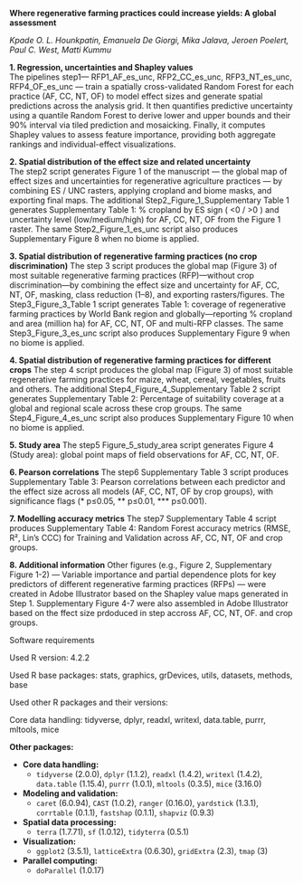 **Where regenerative farming practices could increase yields: A global assessment**

*Kpade O. L. Hounkpatin, Emanuela De Giorgi, Mika Jalava, Jeroen Poelert, Paul C. West, Matti Kummu*

**1. Regression, uncertainties and Shapley values**  
The pipelines step1— RFP1_AF_es_unc, RFP2_CC_es_unc, RFP3_NT_es_unc, RFP4_OF_es_unc — train a spatially cross-validated Random Forest for each practice (AF, CC, NT, OF) to model effect sizes and generate spatial predictions across the analysis grid. It then quantifies predictive uncertainty using a quantile Random Forest to derive lower and upper bounds and their 90% interval via tiled prediction and mosaicking. Finally, it computes Shapley values to assess feature importance, providing both aggregate rankings and individual-effect visualizations.

 **2. Spatial distribution of the effect size and related uncertainty**  
The step2 script generates Figure 1 of the manuscript — the global map of effect sizes and uncertainties for regenerative agriculture practices — by combining ES / UNC rasters, applying cropland and biome masks, and exporting final maps. The additional Step2_Figure_1_Supplementary Table 1 generates Supplementary Table 1: % cropland by ES sign ( <0 / >0 ) and uncertainty level (low/medium/high) for AF, CC, NT, OF from the Figure 1 raster. The same Step2_Figure_1_es_unc script also produces Supplementary Figure 8 when no biome is applied. 
   
 **3. Spatial distribution of regenerative farming practices (no crop discrimination)**
The step 3 script produces the global map (Figure 3) of most suitable regenerative farming practices (RFP)—without crop discrimination—by combining the effect size and uncertainty for AF, CC, NT, OF, masking, class reduction (1–8), and exporting rasters/figures. The Step3_Figure_3_Table 1 script generates Table 1: coverage of regenerative farming practices by World Bank region and globally—reporting % cropland and area (million ha) for AF, CC, NT, OF and multi-RFP classes. The same Step3_Figure_3_es_unc script also produces Supplementary Figure 9 when no biome is applied. 

 **4. Spatial distribution of regenerative farming practices for different crops**
The step 4 script produces the global map (Figure 3) of most suitable regenerative farming practices for maize, wheat, cereal, vegetables, fruits and others. The additional Step4_Figure_4_Supplementary Table 2 script generates Supplementary Table 2: Percentage of suitability coverage at a global and regional scale across these crop groups. The same Step4_Figure_4_es_unc script also produces Supplementary Figure 10 when no biome is applied. 

 **5. Study area**
 The step5 Figure_5_study_area script generates Figure 4 (Study area): global point maps of field observations for AF, CC, NT, OF.

  **6. Pearson correlations**
 The step6 Supplementary Table 3 script produces Supplementary Table 3: Pearson correlations between each predictor and the effect size across all models (AF, CC, NT, OF by crop groups), with significance flags (* p≤0.05, ** p≤0.01, *** p≤0.001).

 **7. Modelling accuracy metrics**
 The step7 Supplementary Table 4 script produces Supplementary Table 4: Random Forest accuracy metrics (RMSE, R², Lin’s CCC) for Training and Validation across AF, CC, NT, OF and crop groups.

**8. Additional information**
 Other figures (e.g., Figure 2, Supplementary Figure 1-2) — Variable importance and partial dependence plots for key predictors of different regenerative farming practices (RFPs) — were created in Adobe Illustrator based on the Shapley value maps generated in Step 1. Supplementary Figure 4-7 were also assembled in Adobe Illustrator based on the ffect size prdoduced in step accross AF, CC, NT, OF. and crop groups.
   

Software requirements

Used R version: 4.2.2

Used R base packages: stats, graphics, grDevices, utils, datasets, methods, base

Used other R packages and their versions:

Core data handling:
tidyverse, dplyr, readxl, writexl, data.table, purrr, mltools, mice

**Other packages:**

- **Core data handling:**
  - `tidyverse` (2.0.0), `dplyr` (1.1.2), `readxl` (1.4.2), `writexl` (1.4.2), `data.table` (1.15.4), `purrr` (1.0.1), `mltools` (0.3.5), `mice` (3.16.0)
- **Modeling and validation:**
  - `caret` (6.0.94), `CAST` (1.0.2), `ranger` (0.16.0), `yardstick` (1.3.1), `corrtable` (0.1.1), `fastshap` (0.1.1), `shapviz` (0.9.3)
- **Spatial data processing:**
  - `terra` (1.7.71), `sf` (1.0.12), `tidyterra` (0.5.1)
- **Visualization:**
  - `ggplot2` (3.5.1), `latticeExtra` (0.6.30), `gridExtra` (2.3), `tmap` (3)
- **Parallel computing:**
  - `doParallel` (1.0.17)
